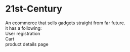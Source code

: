 # 21st-Century

An ecommerce that sells gadgets straight from far future. <br>
it has a following:<br>
User registration <br>
Cart <br>
product details page<br>

